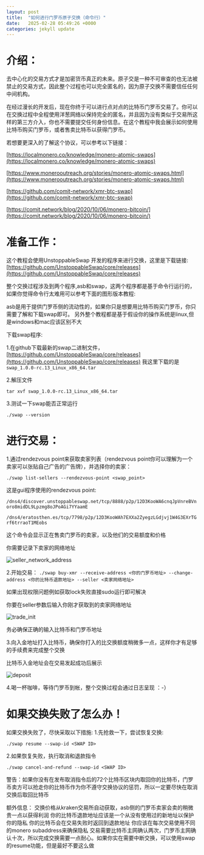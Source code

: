 ```yaml
---
layout: post
title:  "如何进行门罗币原子交换（命令行）"
date:   2025-02-28 05:49:26 +0000
categories: jekyll update
---
```

# 介绍：

去中心化的交易方式才是加密货币真正的未来。原子交是一种不可审查的也无法被禁止的交易方式，因此整个过程也可以完全匿名的，因为原子交换不需要信任任何中间机构。

在经过漫长的开发后，现在你终于可以进行点对点的比特币门罗币交易了。你可以在交换过程中全程使用洋葱网络以保持完全的匿名，并且因为没有类似于交易所这样的第三方介入，你也不需要提交任何身份信息。在这个教程中我会展示如何使用比特币购买门罗币，或者售卖比特币以获得门罗币。


若想要更深入的了解这个协议，可以参考以下链接：

[https://localmonero.co/knowledge/monero-atomic-swaps](https://localmonero.co/knowledge/monero-atomic-swaps)

[https://www.monerooutreach.org/stories/monero-atomic-swaps.html](https://www.monerooutreach.org/stories/monero-atomic-swaps.html)

[https://github.com/comit-network/xmr-btc-swap](https://github.com/comit-network/xmr-btc-swap)

[https://comit.network/blog/2020/10/06/monero-bitcoin/](https://comit.network/blog/2020/10/06/monero-bitcoin/)


# 准备工作：

这个教程会使用UnstoppableSwap 开发的程序来进行交换，这里是下载链接:
[https://github.com/UnstoppableSwap/core/releases](https://github.com/UnstoppableSwap/core/releases)

整个交换过程涉及到两个程序,asb和swap，这两个程序都是基于命令行运行的，如果你觉得命令行太难用可以参考下面的图形版本教程:

asb是用于提供门罗币侧的流动性的，如果你只是想要用比特币购买门罗币，你只需要了解和下载swap即可。
另外整个教程都是基于假设你的操作系统是linux,但是windows和mac应该区别不大

下载swap程序:

1.在github下载最新的swap二进制文件，[https://github.com/UnstoppableSwap/core/releases](https://github.com/UnstoppableSwap/core/releases)
我这里下载的是`swap_1.0.0-rc.13_Linux_x86_64.tar`

2.解压文件

`tar xvf swap_1.0.0-rc.13_Linux_x86_64.tar`

3.测试一下swap能否正常运行

`./swap --version`


# 进行交易：
1.通过rendezvous point来获取卖家列表（rendezvous point你可以理解为一个卖家可以张贴自己广告的广告牌），并选择你的卖家：

`./swap list-sellers --rendezvous-point <swap_point>`

这是gui程序使用的rendezvous point:

`/dns4/discover.unstoppableswap.net/tcp/8888/p2p/12D3KooWA6cnqJpVnreBVnoro8midDL9Lpzmg8oJPoAGi7YYaamE`

`/dns4/eratosthen.es/tcp/7798/p2p/12D3KooWAh7EXXa2ZyegzLGdjvj1W4G3EXrTGrf6trraoT1MEobs`

这个命令会显示正在售卖门罗币的卖家，以及他们的交易额度和价格

你需要记录下卖家的网络地址

![seller_network_address](/blog/assets/monero-atomic-swap/seller.png)

2.开始交易：
`./swap buy-xmr --receive-address <你的门罗币地址> --change-address <你的比特币退款地址> --seller <卖家网络地址>`

如果出现权限问题例如获取lock失败直接sudo运行即可解决

你要在seller参数后输入你刚才获取到的卖家网络地址

![trade_init](/blog/assets/monero-atomic-swap/trade_init.png)

务必确保正确的输入比特币和门罗币地址

3.向入金地址打入比特币，确保你打入的比交换额度稍微多一点，这样你才有足够的手续费来完成整个交换

比特币入金地址会在交易发起成功后展示

![deposit](/blog/assets/monero-atomic-swap/deposit.png)

4.喝一杯咖啡，等待门罗币到帐，整个交换过程会通过日志呈现 ：-）

# 如果交换失败了怎么办！
如果交换失败了，尽快采取以下措施:
1.先抢救一下，尝试恢复交换:

`./swap resume --swap-id <SWAP ID>`

2.如果恢复失败，执行取消和退款指令

`./swap cancel-and-refund --swap-id <SWAP ID>`

警告：如果你没有在发布取消指令后的72个比特币区块内取回你的比特币，门罗币卖方可以抢走你的比特币作为你不遵守交换协议的惩罚，所以一定要尽快在取消交换后取回比特币

额外信息：
交换价格从kraken交易所自动获取，asb侧的门罗币卖家会卖的稍微贵一点以获得利润
你的比特币退款地址应该是一个从没有使用过的新地址以保护你的隐私
你的比特币会在交易失败时返回到退款地址
你应该在每次交易使用不同的monero subaddress来确保隐私
交易需要比特币主网确认两次，门罗币主网确认十次，所以完成交换需要一点耐心。如果你实在需要中断交换，可以使用swap的resume功能，但是最好不要这么做









